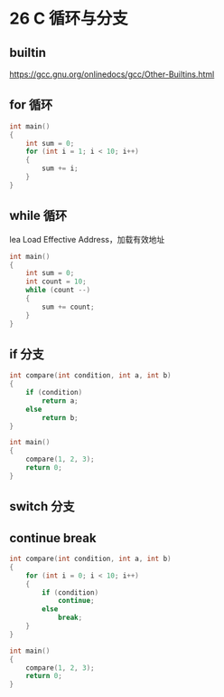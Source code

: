 # 26 C 循环与分支

## builtin

<https://gcc.gnu.org/onlinedocs/gcc/Other-Builtins.html>

## for 循环

```cpp
int main()
{
    int sum = 0;
    for (int i = 1; i < 10; i++)
    {
        sum += i;
    }
}
```

## while 循环

lea Load Effective Address，加载有效地址

```cpp
int main()
{
    int sum = 0;
    int count = 10;
    while (count --)
    {
        sum += count;
    }
}
```

## if 分支

```cpp
int compare(int condition, int a, int b)
{
    if (condition)
        return a;
    else
        return b;
}

int main()
{
    compare(1, 2, 3);
    return 0;
}
```

## switch 分支

## continue break

```cpp
int compare(int condition, int a, int b)
{
    for (int i = 0; i < 10; i++)
    {
        if (condition)
            continue;
        else
            break;
    }
}

int main()
{
    compare(1, 2, 3);
    return 0;
}
```